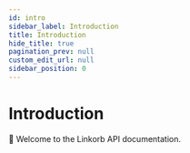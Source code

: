 ```yaml
---
id: intro
sidebar_label: Introduction
title: Introduction
hide_title: true
pagination_prev: null
custom_edit_url: null
sidebar_position: 0
---
```

# Introduction
🎊 Welcome to the Linkorb API documentation.
